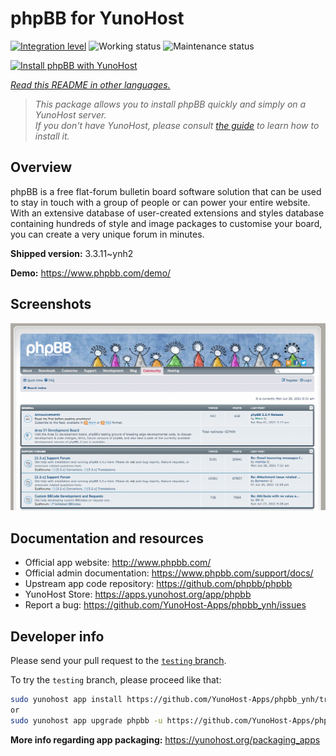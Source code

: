 <!--
N.B.: This README was automatically generated by <https://github.com/YunoHost/apps/tree/master/tools/readme_generator>
It shall NOT be edited by hand.
-->

# phpBB for YunoHost

[![Integration level](https://apps.yunohost.org/badge/integration/phpbb)](https://ci-apps.yunohost.org/ci/apps/phpbb/)
![Working status](https://apps.yunohost.org/badge/state/phpbb)
![Maintenance status](https://apps.yunohost.org/badge/maintained/phpbb)

[![Install phpBB with YunoHost](https://install-app.yunohost.org/install-with-yunohost.svg)](https://install-app.yunohost.org/?app=phpbb)

*[Read this README in other languages.](./ALL_README.md)*

> *This package allows you to install phpBB quickly and simply on a YunoHost server.*  
> *If you don't have YunoHost, please consult [the guide](https://yunohost.org/install) to learn how to install it.*

## Overview

phpBB is a free flat-forum bulletin board software solution that can be used to stay in touch with a group of people or can power your entire website. With an extensive database of user-created extensions and styles database containing hundreds of style and image packages to customise your board, you can create a very unique forum in minutes.


**Shipped version:** 3.3.11~ynh2

**Demo:** <https://www.phpbb.com/demo/>

## Screenshots

![Screenshot of phpBB](./doc/screenshots/screenshot.png)

## Documentation and resources

- Official app website: <http://www.phpbb.com/>
- Official admin documentation: <https://www.phpbb.com/support/docs/>
- Upstream app code repository: <https://github.com/phpbb/phpbb>
- YunoHost Store: <https://apps.yunohost.org/app/phpbb>
- Report a bug: <https://github.com/YunoHost-Apps/phpbb_ynh/issues>

## Developer info

Please send your pull request to the [`testing` branch](https://github.com/YunoHost-Apps/phpbb_ynh/tree/testing).

To try the `testing` branch, please proceed like that:

```bash
sudo yunohost app install https://github.com/YunoHost-Apps/phpbb_ynh/tree/testing --debug
or
sudo yunohost app upgrade phpbb -u https://github.com/YunoHost-Apps/phpbb_ynh/tree/testing --debug
```

**More info regarding app packaging:** <https://yunohost.org/packaging_apps>
